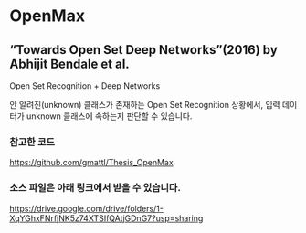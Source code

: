 # OpenMax

## “Towards Open Set Deep Networks”(2016) by Abhijit Bendale et al.
Open Set Recognition + Deep Networks

안 알려진(unknown) 클래스가 존재하는 Open Set Recognition 상황에서, 입력 데이터가 unknown 클래스에 속하는지 판단할 수 있습니다.

### 참고한 코드
https://github.com/gmattl/Thesis_OpenMax

### 소스 파일은 아래 링크에서 받을 수 있습니다.
https://drive.google.com/drive/folders/1-XqYGhxFNrfjNK5z74XTSIfQAtjGDnG7?usp=sharing
